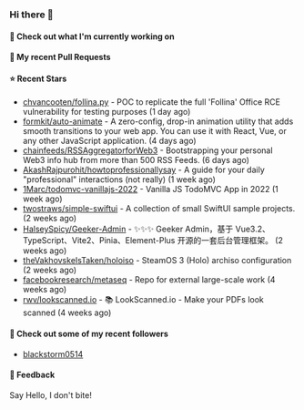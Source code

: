 ### Hi there 👋

#### 👷 Check out what I'm currently working on

#### 🔨 My recent Pull Requests


#### ⭐ Recent Stars

- [chvancooten/follina.py](https://github.com/chvancooten/follina.py) - POC to replicate the full &#39;Follina&#39; Office RCE vulnerability for testing purposes (1 day ago)
- [formkit/auto-animate](https://github.com/formkit/auto-animate) - A zero-config, drop-in animation utility that adds smooth transitions to your web app. You can use it with React, Vue, or any other JavaScript application. (4 days ago)
- [chainfeeds/RSSAggregatorforWeb3](https://github.com/chainfeeds/RSSAggregatorforWeb3) - Bootstrapping your personal Web3 info hub from more than 500 RSS Feeds. (6 days ago)
- [AkashRajpurohit/howtoprofessionallysay](https://github.com/AkashRajpurohit/howtoprofessionallysay) - A guide for your daily &#34;professional&#34; interactions (not really) (1 week ago)
- [1Marc/todomvc-vanillajs-2022](https://github.com/1Marc/todomvc-vanillajs-2022) - Vanilla JS TodoMVC App in 2022 (1 week ago)
- [twostraws/simple-swiftui](https://github.com/twostraws/simple-swiftui) - A collection of small SwiftUI sample projects. (2 weeks ago)
- [HalseySpicy/Geeker-Admin](https://github.com/HalseySpicy/Geeker-Admin) - ✨✨✨ Geeker Admin，基于 Vue3.2、TypeScript、Vite2、Pinia、Element-Plus 开源的一套后台管理框架。 (2 weeks ago)
- [theVakhovskeIsTaken/holoiso](https://github.com/theVakhovskeIsTaken/holoiso) - SteamOS 3 (Holo) archiso configuration (2 weeks ago)
- [facebookresearch/metaseq](https://github.com/facebookresearch/metaseq) - Repo for external large-scale work (4 weeks ago)
- [rwv/lookscanned.io](https://github.com/rwv/lookscanned.io) - 📚 LookScanned.io - Make your PDFs look scanned (4 weeks ago)

#### 👯 Check out some of my recent followers

- [blackstorm0514](https://github.com/blackstorm0514)

#### 💬 Feedback

Say Hello, I don't bite!